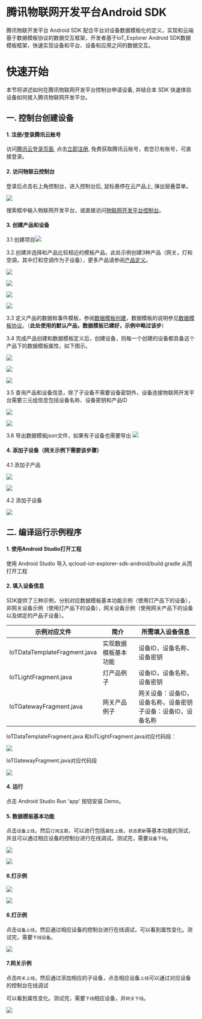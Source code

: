 # 腾讯物联网开发平台Android SDK
腾讯物联开发平台 Android SDK 配合平台对设备数据模板化的定义，实现和云端基于数据模板协议的数据交互框架，开发者基于IoT_Explorer Android SDK数据模板框架，快速实现设备和平台、设备和应用之间的数据交互。

# 快速开始
本节将讲述如何在腾讯物联网开发平台控制台申请设备, 并结合本 SDK 快速体验设备如何接入腾讯物联网开发平台。

## 一. 控制台创建设备

#### 1. 注册/登录腾讯云账号
访问[腾讯云登录页面](https://cloud.tencent.com/login?s_url=https%3A%2F%2Fcloud.tencent.com%2F), 点击[立即注册](https://cloud.tencent.com/register?s_url=https%3A%2F%2Fcloud.tencent.com%2F), 免费获取腾讯云账号，若您已有账号，可直接登录。

#### 2. 访问物联云控制台
登录后点击右上角控制台，进入控制台后, 鼠标悬停在云产品上, 弹出层叠菜单。

![](https://main.qcloudimg.com/raw/ec85d26d1dbef9c90c4a2462f3204403.jpg
)

搜索框中输入物联网开发平台，或直接访问[物联网开发平台控制台](https://console.cloud.tencent.com/iotexplorer)。

#### 3. 创建产品和设备

3.1 创建项目![](https://main.qcloudimg.com/raw/68b086b04d78339d336db8494b1b1033.jpg)

3.2.创建并选择和产品比较相近的模板产品，此处示例创建3种产品（网关，灯和空调，其中灯和空调作为子设备），更多产品请参阅[产品定义](https://cloud.tencent.com/document/product/1081/34739?!preview&!editLang=zh)。

![](https://main.qcloudimg.com/raw/82d66efc51c9b5d598231c198eed28aa.jpg)

![](https://main.qcloudimg.com/raw/6ec31ad280be850aaf4f5c8308647141.jpg)

![](https://main.qcloudimg.com/raw/694bbe63521ef4f4730eb89d151ed164.jpg)

![](https://main.qcloudimg.com/raw/7d1da93fffe9e0aa5f72a8b48e18b710.jpg)

3.3 定义产品的数据和事件模板，参阅[数据模板创建](https://cloud.tencent.com/document/product/1081/34739?!preview&!editLang=zh#.E6.95.B0.E6.8D.AE.E6.A8.A1.E6.9D.BF)，数据模板的说明参见[数据模板协议](https://cloud.tencent.com/document/product/1081/34916?!preview&!editLang=zh)。（**此处使用的默认产品，数据模板已建好，示例中略过该步**）

3.4 完成产品创建和数据模板定义后，创建设备，则每一个创建的设备都具备这个产品下的数据模板属性，如下图示。

![](https://main.qcloudimg.com/raw/7d05e54fdaf8520c481f375456298257.jpg)

![](https://main.qcloudimg.com/raw/2adee7ee3b7dba94326b96316020755f.jpg)

![](https://main.qcloudimg.com/raw/43201a6ceba57ce8e21381a340c0abfc.jpg)

3.5 查询产品和设备信息，除了子设备不需要设备密钥外，设备连接物联网开发平台需要三元组信息包括设备名称、设备密钥和产品ID

![](https://main.qcloudimg.com/raw/a4f19b2bcaef9f348b24bef35dcab8dc.jpg)

![](https://main.qcloudimg.com/raw/c49b49888af552f29820a3ae1381cf9d.jpg)

3.6 导出数据模板json文件，如果有子设备也需要导出
![](https://main.qcloudimg.com/raw/b0a65a222d1911d71c5893755ede611b.jpg)

#### 4. 添加子设备（网关示例下需要该步骤）

4.1 添加子产品

![](https://main.qcloudimg.com/raw/f0caff57f2ada4bcbd0593344c2b8edd.jpg)

![](https://main.qcloudimg.com/raw/8448010dceb40e792c3fa89d00171448.png)

4.2 添加子设备

![](https://main.qcloudimg.com/raw/782b89420533a3f132304c6e36f1fd56.jpg)

## 二. 编译运行示例程序

#### 1. 使用Android Studio打开工程
使用 Android Studio 导入 qcloud-iot-explorer-sdk-android/build.gradle 从而打开工程

#### 2. 填入设备信息

SDK提供了三种示例，分别对应数据模板基本功能示例（使用灯产品下的设备），非网关设备示例（使用灯产品下的设备），网关设备示例（使用网关产品下的设备以及绑定的产品子设备）。

| 示例对应文件                 | 简介                 | 所需填入设备信息                                             |
| ---------------------------- | -------------------- | ------------------------------------------------------------ |
| IoTDataTemplateFragment.java | 实现数据模板基本功能 | 设备ID，设备名称，设备密钥                                   |
| IoTLightFragment.java        | 灯产品例子           | 设备ID，设备名称，设备密钥                                   |
| IoTGatewayFragment.java      | 网关产品例子         | 网关设备：设备ID，设备名称，设备密钥<br />子设备：设备ID，设备名称 |

IoTDataTemplateFragment.java  和IoTLightFragment.java对应代码段：

![](https://main.qcloudimg.com/raw/6933b83d0a7af12558ca749922a3d0b7.jpg)

IoTGatewayFragment.java对应代码段

![](https://main.qcloudimg.com/raw/fcbf3f04b24e0bdee9c1238365770ecb.jpg)

#### 4. 运行
点击 Android Studio Run 'app' 按钮安装 Demo。

#### 5. 数据模板基本功能

点击`设备上线`，然后`订阅主题`，可以进行包括`属性上报`，`状态更新`等基本功能的测试，并且可以通过相应设备的控制台进行在线调试。测试完，需要`设备下线`。

![](https://main.qcloudimg.com/raw/f39f0086c460e6a69e31dff799699e8a.jpg)

![](https://main.qcloudimg.com/raw/a2563026883b1af1555668c3e196d1af.jpg)

#### 6.灯示例

![](https://main.qcloudimg.com/raw/f39f0086c460e6a69e31dff799699e8a.jpg)

![](https://main.qcloudimg.com/raw/a2563026883b1af1555668c3e196d1af.jpg)

#### 6.灯示例

点击`设备上线`，然后通过相应设备的控制台进行在线调试，可以看到属性变化。测试完，需要`下线设备`。

![](https://main.qcloudimg.com/raw/bfb53d1431e30ad4eac419b1348fb119.jpg)

#### 7.网关示例

点击`网关上线`，然后通过添加相应的子设备，点击相应设备`上线`可以通过对应设备的控制台在线调试

可以看到属性变化。测试完，需要`下线`相应设备，并`网关下线`。

![](https://main.qcloudimg.com/raw/5aff99be6b1fdadaf2d57380eaf926f3.jpg)